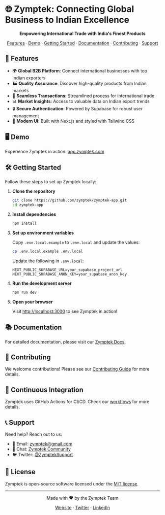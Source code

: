 # 🌐 Zymptek: Connecting Global Business to Indian Excellence

<p align="center">
  <strong>Empowering International Trade with India's Finest Products</strong>
</p>

<p align="center">
  <a href="#🚀-features">Features</a> ·
  <a href="#🖥️-demo">Demo</a> ·
  <a href="#🛠️-getting-started">Getting Started</a> ·
  <a href="#📚-documentation">Documentation</a> ·
  <a href="#🤝-contributing">Contributing</a> ·
  <a href="#📞-support">Support</a>
</p>

## 🚀 Features

- 🌍 **Global B2B Platform**: Connect international businesses with top Indian exporters
- 🏭 **Quality Assurance**: Discover high-quality products from Indian markets
- 💼 **Seamless Transactions**: Streamlined process for international trade
- 📊 **Market Insights**: Access to valuable data on Indian export trends
- 🔒 **Secure Authentication**: Powered by Supabase for robust user management
- 🎨 **Modern UI**: Built with Next.js and styled with Tailwind CSS

## 🖥️ Demo

Experience Zymptek in action: [app.zymptek.com](https://app.zymptek.com)

## 🛠️ Getting Started

Follow these steps to set up Zymptek locally:

1. **Clone the repository**

   ```bash
   git clone https://github.com/zymptek/zymptek-app.git
   cd zymptek-app
   ```

2. **Install dependencies**

   ```bash
   npm install
   ```

3. **Set up environment variables**

   Copy `.env.local.example` to `.env.local` and update the values:

   ```bash
   cp .env.local.example .env.local
   ```

   Update the following in `.env.local`:

   ```
   NEXT_PUBLIC_SUPABASE_URL=your_supabase_project_url
   NEXT_PUBLIC_SUPABASE_ANON_KEY=your_supabase_anon_key
   ```

4. **Run the development server**

   ```bash
   npm run dev
   ```

5. **Open your browser**

   Visit [http://localhost:3000](http://localhost:3000) to see Zymptek in action!

## 📚 Documentation

For detailed documentation, please visit our [Zymptek Docs](https://docs.zymptek.com).

## 🤝 Contributing

We welcome contributions! Please see our [Contributing Guide](CONTRIBUTING.md) for more details.

## 🔄 Continuous Integration

Zymptek uses GitHub Actions for CI/CD. Check our [workflows](.github/workflows) for more details.

## 📞 Support

Need help? Reach out to us:

- 📧 Email: zymptek@gmail.com
- 💬 Chat: [Zymptek Community](https://community.zymptek.com)
- 🐦 Twitter: [@ZymptekSupport](https://twitter.com/ZymptekSupport)

## 📜 License

Zymptek is open-source software licensed under the [MIT license](LICENSE).

---

<p align="center">
  Made with ❤️ by the Zymptek Team
</p>

<p align="center">
  <a href="https://zymptek.com">Website</a> ·
  <a href="https://twitter.com/zymptek">Twitter</a> ·
  <a href="https://linkedin.com/company/zymptek">LinkedIn</a>
</p>